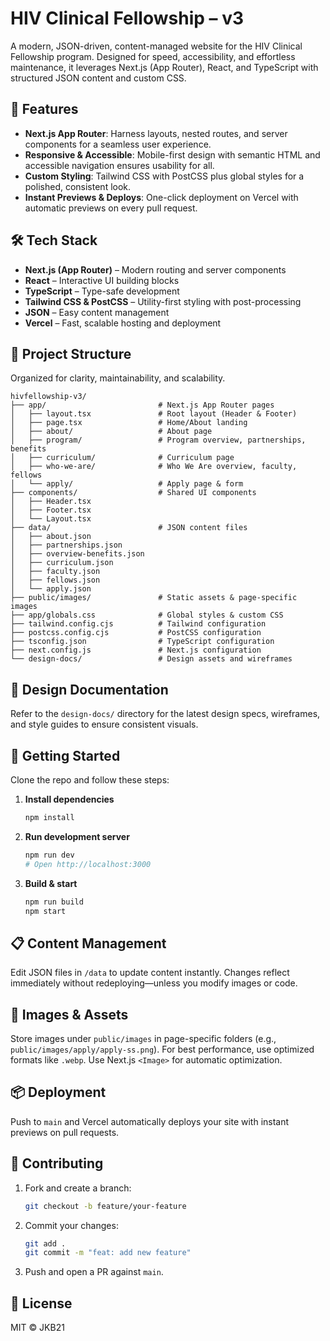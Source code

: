 # HIV Clinical Fellowship – v3

A modern, JSON-driven, content-managed website for the HIV Clinical Fellowship program. Designed for speed, accessibility, and effortless maintenance, it leverages Next.js (App Router), React, and TypeScript with structured JSON content and custom CSS.

## 🚀 Features

- **Next.js App Router**: Harness layouts, nested routes, and server components for a seamless user experience.  
- **Responsive & Accessible**: Mobile-first design with semantic HTML and accessible navigation ensures usability for all.  
- **Custom Styling**: Tailwind CSS with PostCSS plus global styles for a polished, consistent look.  
- **Instant Previews & Deploys**: One-click deployment on Vercel with automatic previews on every pull request.

## 🛠 Tech Stack

- **Next.js (App Router)** – Modern routing and server components  
- **React** – Interactive UI building blocks  
- **TypeScript** – Type-safe development  
- **Tailwind CSS & PostCSS** – Utility-first styling with post-processing  
- **JSON** – Easy content management  
- **Vercel** – Fast, scalable hosting and deployment

## 📁 Project Structure

Organized for clarity, maintainability, and scalability.

```
hivfellowship-v3/
├── app/                         # Next.js App Router pages
│   ├── layout.tsx               # Root layout (Header & Footer)
│   ├── page.tsx                 # Home/About landing
│   ├── about/                   # About page
│   ├── program/                 # Program overview, partnerships, benefits
│   ├── curriculum/              # Curriculum page
│   ├── who-we-are/              # Who We Are overview, faculty, fellows
│   └── apply/                   # Apply page & form
├── components/                  # Shared UI components
│   ├── Header.tsx
│   ├── Footer.tsx
│   └── Layout.tsx
├── data/                        # JSON content files
│   ├── about.json
│   ├── partnerships.json
│   ├── overview-benefits.json
│   ├── curriculum.json
│   ├── faculty.json
│   ├── fellows.json
│   └── apply.json
├── public/images/               # Static assets & page-specific images
├── app/globals.css              # Global styles & custom CSS
├── tailwind.config.cjs          # Tailwind configuration
├── postcss.config.cjs           # PostCSS configuration
├── tsconfig.json                # TypeScript configuration
├── next.config.js               # Next.js configuration
└── design-docs/                 # Design assets and wireframes
```

## 📐 Design Documentation

Refer to the `design-docs/` directory for the latest design specs, wireframes, and style guides to ensure consistent visuals.

## 🔧 Getting Started

Clone the repo and follow these steps:

1. **Install dependencies**  
   ```bash
   npm install
   ```

2. **Run development server**  
   ```bash
   npm run dev
   # Open http://localhost:3000
   ```

3. **Build & start**  
   ```bash
   npm run build
   npm start
   ```

## 📋 Content Management

Edit JSON files in `/data` to update content instantly. Changes reflect immediately without redeploying—unless you modify images or code.

## 📸 Images & Assets

Store images under `public/images` in page-specific folders (e.g., `public/images/apply/apply-ss.png`). For best performance, use optimized formats like `.webp`. Use Next.js `<Image>` for automatic optimization.

## 📦 Deployment

Push to `main` and Vercel automatically deploys your site with instant previews on pull requests.

## 🤝 Contributing

1. Fork and create a branch:  
   ```bash
   git checkout -b feature/your-feature
   ```
2. Commit your changes:  
   ```bash
   git add .
   git commit -m "feat: add new feature"
   ```
3. Push and open a PR against `main`.

## 📄 License

MIT © JKB21